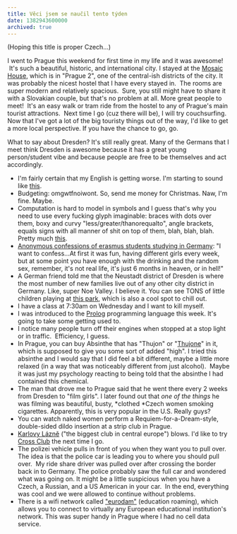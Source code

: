 ```yaml
---
title: Věci jsem se naučil tento týden
date: 1382943600000
archived: true
---
```


(Hoping this title is proper Czech...)

I went to Prague this weekend for first time in my life and it was
awesome!  It's such a beautiful, historic, and international city. I
stayed at the [Mosaic
House](http://www.tripadvisor.co.uk/Hotel_Review-g274707-d1656616-Reviews-Mosaic_House-Prague_Bohemia.html),
which is in "Prague 2", one of the central-ish districts of the city. It
was probably the nicest hostel that I have every stayed in.  The rooms
are super modern and relatively spacious.  Sure, you still might have to
share it with a Slovakian couple, but that's no problem at all. More
great people to meet!  It's an easy walk or tram ride from the hostel to
any of Prague's main tourist attractions.  Next time I go (cuz there
will be), I will try couchsurfing. Now that I've got a lot of the big
touristy things out of the way, I'd like to get a more local
perspective. If you have the chance to go, go. 

What to say about Dresden? It's still really great. Many of the Germans
that I meet think Dresden is awesome because it has a great young
person/student vibe and because people are free to be themselves and act
accordingly.

-   I'm fairly certain that my English is getting worse. I'm starting to
    sound like [this](http://www.youtube.com/watch?v=4XSeFVWqCXA).
-   Budgeting: omgwtfnoiwont. So, send me money for Christmas. Naw, I'm
    fine. Maybe.
-   Computation is hard to model in symbols and I guess that's why you
    need to use every fucking glyph imaginable: braces with dots over
    them, boxy and curvy "less/greater/thanorequalto", angle brackets,
    equals signs with all manner of shit on top of them, blah, blah,
    blah. Pretty much
    [this](http://symbolcodes.tlt.psu.edu/bylanguage/mathchart.html).
-   [Anonymous confessions of erasmus students studying in
    Germany](http://erasmusconfession.com/location.php?loc=Germany#confessions):
    "I want to confess...At first it was fun, having different girls
    every week, but at some point you have enough with the drinking and
    the random sex, remember, it's not real life, it's just 6 months in
    heaven, or in hell!"
-   A German friend told me that the Neustadt district of Dresden is
    where the most number of new families live out of any other city
    district in Germany. Like, super Noe Valley. I believe it. You can
    see TONS of little children playing at [this
    park](https://www.google.com/maps/preview#!q=Alaunpark&data=!1m4!1m3!1d1516!2d13.7561422!3d51.0704498!4m15!2m14!1m13!1s0x0%3A0xad5494a683c7fac0!3m8!1m3!1d1516!2d13.7590497!3d51.0714239!3m2!1i1680!2i929!4f13.1!4m2!3d51.07081!4d13.7563232),
    which is also a cool spot to chill out.
-   I have a class at 7:30am on Wednesday and I want to kill myself.
-   I was introduced to the
    [Prolog](http://en.wikipedia.org/wiki/Prolog) programming language
    this week. It's going to take some getting used to.
-   I notice many people turn off their engines when stopped at a stop
    light or in traffic.  Efficiency, I guess.
-   In Prague, you can buy Absinthe that has "Thujon" or
    "[Thujone](http://en.wikipedia.org/wiki/Thujone)" in it, which is
    supposed to give you some sort of added "high". I tried this
    absinthe and I would say that I did feel a bit different, maybe a
    little more relaxed (in a way that was noticeably different from
    just alcohol).  Maybe it was just my psychology reacting to being
    told that the absinthe I had contained this chemical.
-   The man that drove me to Prague said that he went there every 2
    weeks from Dresden to "film girls". I later found out that *one of
    the things* he was filming was beautiful, busty, *clothed *Czech
    women smoking cigarettes. Apparently, this is very popular in the
    U.S. Really guys?
-   You can watch naked women perform a Requiem-for-a-Dream-style,
    double-sided dildo insertion at a strip club in Prague.
-   [Karlovy Lázně](http://www.karlovylazne.cz/) ("the biggest club in
    central europe") blows. I'd like to try [Cross
    Club](http://www.crossclub.cz/cs/) the next time I go. 
-   The polizei vehicle pulls in front of you when they want you to pull
    over. The idea is that the police car is leading you to where you
    should pull over.  My ride share driver was pulled over after
    crossing the border back in to Germany. The police probably saw the
    full car and wondered what was going on. It might be a little
    suspicious when you have a Czech, a Russian, and a US American in
    your car.  In the end, everything was cool and we were allowed to
    continue without problems.
-   There is a wifi network called ["eurodam"](https://www.eduroam.org/)
    (education roaming), which allows you to connect to virtually any
    European educational institution's network. This was super handy in
    Prague where I had no cell data service.
